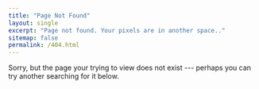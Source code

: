 ```yaml
---
title: "Page Not Found"
layout: single
excerpt: "Page not found. Your pixels are in another space.."
sitemap: false
permalink: /404.html
---
```


Sorry, but the page your trying to view does not exist --- perhaps you can try another searching for it below.

<script type="text/javascript">
  var GOOG_FIXURL_LANG = 'en';
  var GOOG_FIXURL_SITE = '{{ site.url }}'
</script>
<script type="text/javascript"
  src="//linkhelp.clients.google.com/tbproxy/lh/wm/fixurl.js">
</script>
